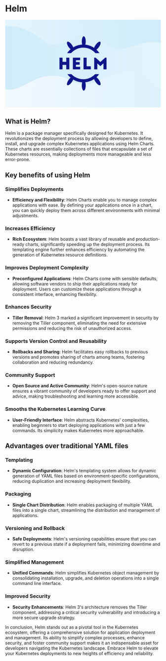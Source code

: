 # Helm

![helm_logo](../assets/helm_logo.png)

## What is Helm?

Helm is a package manager specifically designed for Kubernetes. It revolutionizes the deployment process by allowing developers to define, install, and upgrade complex Kubernetes applications using Helm Charts. These charts are essentially collections of files that encapsulate a set of Kubernetes resources, making deployments more manageable and less error-prone.

## Key benefits of using Helm

### Simplifies Deployments

- **Efficiency and Flexibility**: Helm Charts enable you to manage complex applications with ease. By defining your applications once in a chart, you can quickly deploy them across different environments with minimal adjustments.

### Increases Efficiency

- **Rich Ecosystem**: Helm boasts a vast library of reusable and production-ready charts, significantly speeding up the deployment process. Its templating engine further enhances efficiency by automating the generation of Kubernetes resource definitions.

### Improves Deployment Complexity

- **Preconfigured Applications**: Helm Charts come with sensible defaults, allowing software vendors to ship their applications ready for deployment. Users can customize these applications through a consistent interface, enhancing flexibility.

### Enhances Security

- **Tiller Removal**: Helm 3 marked a significant improvement in security by removing the Tiller component, eliminating the need for extensive permissions and reducing the risk of unauthorized access.

### Supports Version Control and Reusability

- **Rollbacks and Sharing**: Helm facilitates easy rollbacks to previous versions and promotes sharing of charts among teams, fostering collaboration and reducing redundancy.

### Community Support

- **Open Source and Active Community**: Helm's open-source nature ensures a vibrant community of developers ready to offer support and advice, making troubleshooting and learning more accessible.

### Smooths the Kubernetes Learning Curve

- **User-Friendly Interface**: Helm abstracts Kubernetes' complexities, enabling beginners to start deploying applications with just a few commands. Its simplicity makes Kubernetes more approachable.

## Advantages over traditional YAML files

### Templating

- **Dynamic Configuration**: Helm's templating system allows for dynamic generation of YAML files based on environment-specific configurations, reducing duplication and increasing deployment flexibility.

### Packaging

- **Single Chart Distribution**: Helm enables packaging of multiple YAML files into a single chart, streamlining the distribution and management of applications.

### Versioning and Rollback

- **Safe Deployments**: Helm's versioning capabilities ensure that you can revert to a previous state if a deployment fails, minimizing downtime and disruption.

### Simplified Management

- **Unified Commands**: Helm simplifies Kubernetes object management by consolidating installation, upgrade, and deletion operations into a single command line interface.

### Improved Security

- **Security Enhancements**: Helm 3's architecture removes the Tiller component, addressing a critical security vulnerability and introducing a more secure upgrade strategy.

In conclusion, Helm stands out as a pivotal tool in the Kubernetes ecosystem, offering a comprehensive solution for application deployment and management. Its ability to simplify complex processes, enhance security, and foster community support makes it an indispensable asset for developers navigating the Kubernetes landscape. Embrace Helm to elevate your Kubernetes deployments to new heights of efficiency and reliability.
